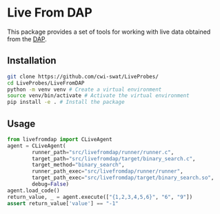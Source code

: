 # Live From DAP

This package provides a set of tools for working with live data obtained from the [DAP]().

## Installation

```bash
git clone https://github.com/cwi-swat/LiveProbes/
cd LiveProbes/LiveFromDAP
python -m venv venv # Create a virtual environment
source venv/bin/activate # Activate the virtual environment
pip install -e . # Install the package
```

## Usage

```python
from livefromdap import CLiveAgent
agent = CLiveAgent(
        runner_path="src/livefromdap/runner/runner.c",
        target_path="src/livefromdap/target/binary_search.c",
        target_method="binary_search",
        runner_path_exec="src/livefromdap/runner/runner",
        target_path_exec="src/livefromdap/target/binary_search.so",
        debug=False)
agent.load_code()
return_value, _ = agent.execute(["{1,2,3,4,5,6}", "6", "9"])
assert return_value['value'] == "-1"
```
